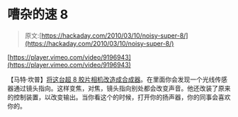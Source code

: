 # 嘈杂的速 8

> 原文:[https://hackaday.com/2010/03/10/noisy-super-8/](https://hackaday.com/2010/03/10/noisy-super-8/)

[https://player.vimeo.com/video/9196943](https://player.vimeo.com/video/9196943)

【马特·坎普】[将这台超 8 胶片相机改造成合成器](http://www.vimeo.com/9196943)。在里面你会发现一个光线传感器通过镜头指向。这样变焦，对焦，镜头指向别处都会改变声音。他还改装了原来的控制装置，以改变输出。当你看这个的时候，打开你的扬声器，你的同事会喜欢你的。